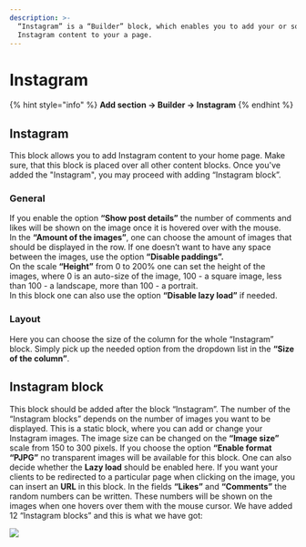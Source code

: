 ```yaml
---
description: >-
  “Instagram” is a “Builder” block, which enables you to add your or some other
  Instagram content to your a page.
---
```


# Instagram

{% hint style="info" %}
**Add section -> Builder -> Instagram**
{% endhint %}

## Instagram <a href="#instagram" id="instagram"></a>

&#x20;This block allows you to add Instagram content to your home page. Make sure, that this block is placed over all other content blocks. Once you've added the "Instagram", you may proceed with adding “Instagram block”.

### General

&#x20;If you enable the option **“Show post details”** the number of comments and likes will be shown on the image once it is hovered over with the mouse.\
&#x20;In the **“Amount of the images”**, one can choose the amount of images that should be displayed in the row.  If one doesn’t want to have any space between the images, use the option **“Disable paddings”.**\
&#x20;On the scale **“Height”** from 0 to 200% one can set the height of the images, where 0 is an auto-size of the image, 100 - a square image, less than 100 - a landscape, more than 100 - a portrait.\
&#x20;In this block one can also use the option **“Disable lazy load”** if needed.

### Layout

&#x20;Here you can choose the size of the column for the whole “Instagram” block. Simply pick up the needed option from the dropdown list in the **“Size of the column”**.

## Instagram block <a href="#instagram-block" id="instagram-block"></a>

&#x20;This block should be added after the block “Instagram”. The number of the “Instagram blocks” depends on the number of images you want to be displayed. This is a static block, where you can add or change your Instagram images. The image size can be changed on the **“Image size”** scale from 150 to 300 pixels. If you choose the option **“Enable format “PJPG”** no transparent images will be available for this block. One can also decide whether the **Lazy load** should be enabled here. If you want your clients to be redirected to a particular page when clicking on the image, you can insert an **URL** in this block. In the fields **“Likes”** and **“Comments”** the random numbers can be written. These numbers will be shown on the images when one hovers over them with the mouse cursor. We have added 12 “Instagram blocks” and this is what we have got:&#x20;

![](<../../.gitbook/assets/Screenshot\_3 (4).png>)
